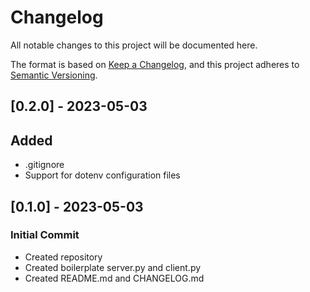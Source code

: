 # Changelog

All notable changes to this project will be documented here.

The format is based on [Keep a Changelog](https://keepachangelog.com/en/1.0.0), and this project adheres to [Semantic Versioning](https://semver.org/spec/v2.0.0.html).

## [0.2.0] - 2023-05-03

## Added

- .gitignore
- Support for dotenv configuration files

## [0.1.0] - 2023-05-03

### Initial Commit

- Created repository
- Created boilerplate server.py and client.py
- Created README.md and CHANGELOG.md

